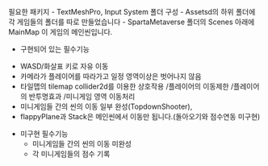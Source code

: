 필요한 패키지 - TextMeshPro, Input System
폴더 구성 - Assetsd의 하위 폴더에 각 게임들의 폴더를 따로 만들었습니다
          - SpartaMetaverse 폴더의 Scenes 아래에 MainMap 이 게임의 메인씬입니다.
          
 * 구현되어 있는 필수기능

  - WASD/화살표 키로 자유 이동
  - 카메라가 플레이어를 따라가고 일정 영역이상은 벗어나지 않음
  - 타일맵의 tilemap collider2d를 이용한 상호작용
      /플레이어의 이동제한
      /플레이어의 반투명효과
      /미니게임 영역 이동처리
  - 미니게임들 간의 씬의 이동 일부 완성(TopdownShooter),
  - flappyPlane과 Stack은 메인씬에서 이동만 됩니다.(돌아오기와 점수연동 미구현)    
  
* 미구현 필수기능
  - 미니게임들 간의 씬의 이동 미완성
  - 각 미니게임들의 점수 기록
